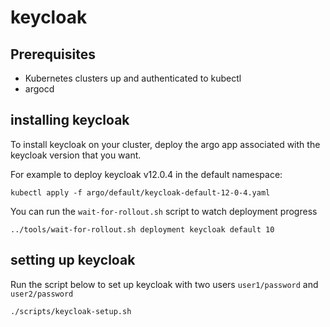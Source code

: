 # keycloak

## Prerequisites
- Kubernetes clusters up and authenticated to kubectl
- argocd

## installing keycloak
To install keycloak on your cluster, deploy the argo app associated with the keycloak version that you want. 

For example to deploy keycloak v12.0.4 in the default namespace:
```
kubectl apply -f argo/default/keycloak-default-12-0-4.yaml
```

You can run the `wait-for-rollout.sh` script to watch deployment progress
```
../tools/wait-for-rollout.sh deployment keycloak default 10
```

## setting up keycloak
Run the script below to set up keycloak with two users `user1/password` and `user2/password`
```
./scripts/keycloak-setup.sh
```